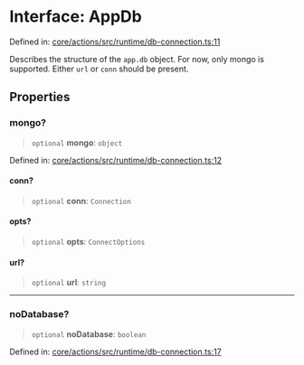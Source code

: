 # Interface: AppDb

Defined in: [core/actions/src/runtime/db-connection.ts:11](https://github.com/LaWebcapsule/orbits/blob/d6777e77541b2fbfeaf2842fc76fa5acb92d285a/core/actions/src/runtime/db-connection.ts#L11)

Describes the structure of the `app.db` object.
For now, only mongo is supported.
Either `url` or `conn` should be present.

## Properties

### mongo?

> `optional` **mongo**: `object`

Defined in: [core/actions/src/runtime/db-connection.ts:12](https://github.com/LaWebcapsule/orbits/blob/d6777e77541b2fbfeaf2842fc76fa5acb92d285a/core/actions/src/runtime/db-connection.ts#L12)

#### conn?

> `optional` **conn**: `Connection`

#### opts?

> `optional` **opts**: `ConnectOptions`

#### url?

> `optional` **url**: `string`

***

### noDatabase?

> `optional` **noDatabase**: `boolean`

Defined in: [core/actions/src/runtime/db-connection.ts:17](https://github.com/LaWebcapsule/orbits/blob/d6777e77541b2fbfeaf2842fc76fa5acb92d285a/core/actions/src/runtime/db-connection.ts#L17)
